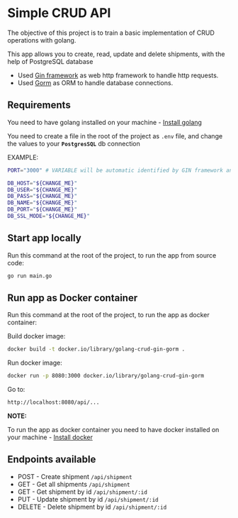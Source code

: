 # Simple CRUD API

The objective of this project is to train a basic implementation of CRUD operations with golang.

This app allows you to create, read, update and delete shipments, with the help of PostgreSQL database

- Used [Gin framework](https://gin-gonic.com/) as web http framework to handle http requests.
- Used [Gorm](https://gorm.io/) as ORM to handle database connections.

## Requirements

You need to have golang installed on your machine - [Install golang](https://go.dev/doc/install)

You need to create a file in the root of the project as `.env` file, and change the values to your **`PostgresSQL`** db connection

EXAMPLE:

```bash
PORT="3000" # VARIABLE will be automatic identified by GIN framework and will set the HTTP port to the value of this variable

DB_HOST="${CHANGE_ME}"
DB_USER="${CHANGE_ME}"
DB_PASS="${CHANGE_ME}"
DB_NAME="${CHANGE_ME}"
DB_PORT="${CHANGE_ME}"
DB_SSL_MODE="${CHANGE_ME}"
```

## Start app locally

Run this command at the root of the project, to run the app from source code:

```bash
go run main.go
```

## Run app as Docker container

Run this command at the root of the project, to run the app as docker container:

Build docker image:

```bash
docker build -t docker.io/library/golang-crud-gin-gorm .
```

Run docker image:

```bash
docker run -p 8080:3000 docker.io/library/golang-crud-gin-gorm
```

Go to:

```bash
http://localhost:8080/api/...
```

**NOTE:**

To run the app as docker container you need to have docker installed on your machine - [Install docker](https://docs.docker.com/engine/install/ubuntu/)

## Endpoints available

- POST - Create shipment `/api/shipment`
- GET - Get all shipments `/api/shipment`
- GET - Get shipment by id `/api/shipment/:id`
- PUT - Update shipment by id `/api/shipment/:id`
- DELETE - Delete shipment by id `/api/shipment/:id`
